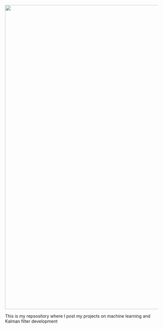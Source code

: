 <img src="https://github.com/user-attachments/assets/e6353655-5f21-4ed9-860d-5669318111e6" width="1000"/>


This is my repsository where I post my projects on machine learning and Kalman filter development
